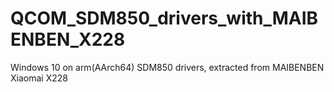 # QCOM_SDM850_drivers_with_MAIBENBEN_X228
Windows 10 on arm(AArch64) SDM850 drivers, extracted from MAIBENBEN Xiaomai X228
